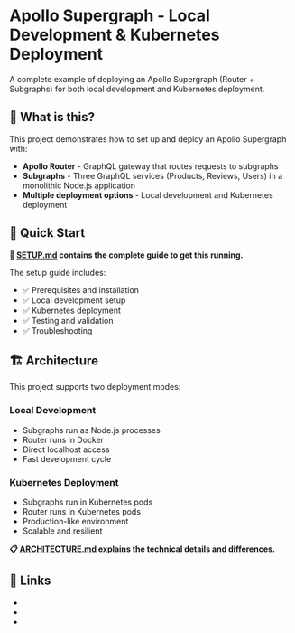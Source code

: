 # Apollo Supergraph - Local Development & Kubernetes Deployment

A complete example of deploying an Apollo Supergraph (Router + Subgraphs) for both local development and Kubernetes deployment.

## 🚀 What is this?

This project demonstrates how to set up and deploy an Apollo Supergraph with:

- **Apollo Router** - GraphQL gateway that routes requests to subgraphs
- **Subgraphs** - Three GraphQL services (Products, Reviews, Users) in a monolithic Node.js application
- **Multiple deployment options** - Local development and Kubernetes deployment

## 🎯 Quick Start

**📖 [SETUP.md](SETUP.md) contains the complete guide to get this running.**

The setup guide includes:
- ✅ Prerequisites and installation
- ✅ Local development setup
- ✅ Kubernetes deployment
- ✅ Testing and validation
- ✅ Troubleshooting

## 🏗️ Architecture

This project supports two deployment modes:

### Local Development
- Subgraphs run as Node.js processes
- Router runs in Docker
- Direct localhost access
- Fast development cycle

### Kubernetes Deployment
- Subgraphs run in Kubernetes pods
- Router runs in Kubernetes pods
- Production-like environment
- Scalable and resilient

**📋 [ARCHITECTURE.md](ARCHITECTURE.md) explains the technical details and differences.**

## 🔗 Links

- [GraphOS Enterprise]: https://www.apollographql.com/docs/graphos/enterprise
- [Rover]: https://www.apollographql.com/docs/rover/commands/dev
- [minikube]: https://minikube.sigs.k8s.io/docs/start/?arch=%2Fmacos%2Farm64%2Fstable%2Fhomebrew
